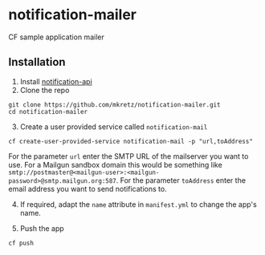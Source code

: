 # notification-mailer
CF sample application mailer
## Installation
1. Install [notification-api](https://github.com/mkretz/notification-api)
2. Clone the repo
```
git clone https://github.com/mkretz/notification-mailer.git
cd notification-mailer
```
3. Create a user provided service called `notification-mail`
```
cf create-user-provided-service notification-mail -p "url,toAddress"
```
For the parameter `url` enter the SMTP URL of the mailserver you want to use. For a Mailgun sandbox domain this would be something like `smtp://postmaster@<mailgun-user>:<mailgun-password>@smtp.mailgun.org:587`. For the parameter `toAddress` enter the email address you want to send notifications to.

4. If required, adapt the `name` attribute in `manifest.yml` to change the app's name.

5. Push the app
```
cf push
```
